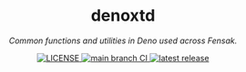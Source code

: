 <h1 align="center">denoxtd</h1>

<p align="center">
  <em>Common functions and utilities in Deno used across Fensak.</em>
</p>

<p align="center">
  <a href="https://github.com/fensak-io/denoxtd/blob/main/LICENSE">
    <img alt="LICENSE" src="https://img.shields.io/github/license/fensak-io/denoxtd?style=for-the-badge">
  </a>
  <a href="https://github.com/fensak-io/denoxtd/actions/workflows/lint-and-test.yml?query=branch%3Amain">
    <img alt="main branch CI" src="https://img.shields.io/github/actions/workflow/status/fensak-io/denoxtd/lint-and-test.yml?branch=main&logo=github&label=CI&style=for-the-badge">
  </a>
  <a href="https://github.com/fensak-io/denoxtd/releases/latest">
    <img alt="latest release" src="https://img.shields.io/github/v/release/fensak-io/denoxtd?style=for-the-badge">
  </a>
</p>
